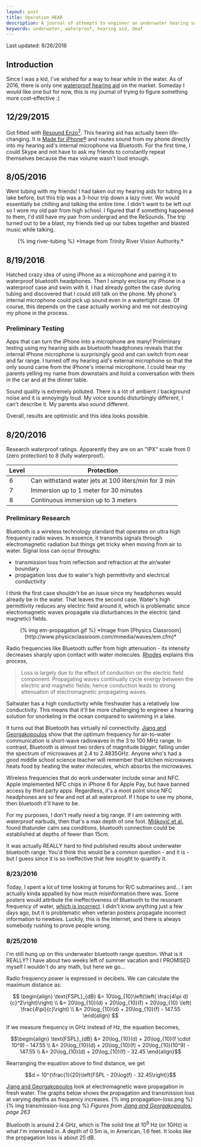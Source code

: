 ```yaml
---
layout: post
title: Operation HEAR
description: A journal of attempts to engineer an underwater hearing solution.
keywords: underwater, waterproof, hearing aid, deaf
---
```


Last updated: 8/26/2016

## Introduction
Since I was a kid, I've wished for a way to hear while in the water. As of 2016, there is only one [waterproof hearing aid](http://www.siemens.com/press/en/pressrelease/?press=/en/pressrelease/2012/healthcare/h20121036.htm) on the market. Someday I would like one but for now, this is my journal of trying to figure something more cost-effective :) 

## 12/29/2015
Got fitted with [Resound Enzo<sup>2</sup>](http://www.resound.com/en-US/hearing-aids/enzo2). This hearing aid has actually been life-changing. It is [Made for iPhone®](https://developer.apple.com/programs/mfi/) and routes sound from my phone directly into my hearing aid's internal microphone via Bluetooth. For the first time, I could Skype and not have to ask my friends to constantly repeat themselves because the max volume wasn't loud enough.

## 8/05/2016
Went tubing with my friends! I had taken out my hearing aids for tubing in a lake before, but this trip was a 3-hour trip down a lazy river. We would essentially be chilling and talking the entire time. I didn't want to be left out so I wore my old pair from high school. I figured that if something happened to them, I'd still have my pair from undergrad and the ReSounds. The trip turned out to be a blast, my friends tied up our tubes together and blasted music while talking. 

<center>
{% img river-tubing %} 
*Image from Trinity River Vision Authority.*

</center>

## 8/19/2016
Hatched crazy idea of using iPhone as a microphone and pairing it to waterproof bluetooth headphones. Then I simply enclose my iPhone in a waterproof case and swim with it. I had already gotten the case during tubing and discovered that I could still talk on the phone. My phone's internal microphone could pick up sound even in a watertight case. Of course, this depends on the case actually working and me not destroying my phone in the process.  

### Preliminary Testing

Apps that can turn the iPhone into a microphone are many! Preliminary testing using my hearing aids as bluetooth headphones reveals that the internal iPhone microphone is surprisingly good and can switch from near and far range. I turned off my hearing aid's external microphone so that the only sound came from the iPhone's internal microphone. I could hear my parents yelling my name from downstairs and hold a conversation with them in the car and at the dinner table. 

Sound quality is extremely polluted. There is a lot of ambient / background noise and it is annoyingly loud. My voice sounds disturbingly different, I can't describe it. My parents also sound different.

Overall, results are optimistic and this idea looks possible.

## 8/20/2016
Research waterproof ratings. Apparently they are on an "IPX" scale from 0 (zero protection) to 8 (fully waterproof).

| Level | Protection                                           |
|-------|------------------------------------------------------|
| 6     | Can withstand water jets at 100 liters/min for 3 min |
| 7     | Immersion up to 1 meter for 30 minutes               |
| 8     | Continuous immersion up to 3 meters                  |

### Preliminary Research

Bluetooth is a wireless technology standard that operates on ultra high frequency radio waves. In essence, it transmits signals through electromagnetic radiation but things get tricky when moving from air to water. Signal loss can occur throughs:

* transmission loss from reflection and refraction at the air/water boundary
* propagation loss due to water's high permittivity and electrical conductivity 

I think the first case shouldn't be an issue since my headphones would already be in the water. That leaves the second case. Water's high permittivity reduces any electric field around it, which is problematic since electromagnetic waves propagate via disturbances in the electric (and magnetic) fields. 

<center>
{% img em-propagation.gif %}
*Image from [Physics Classroom](http://www.physicsclassroom.com/mmedia/waves/em.cfm)* 
</center>

Radio frequencies like Bluetooth suffer from high attenuation - its intensity decreases sharply upon contact with water molecules. [Rhodes](http://www.hydro-international.com/content/article/underwater-electromagnetic-propagation) explains this process,

> Loss is largely due to the effect of conduction on the electric field component. Propagating waves continually cycle energy between the electric and magnetic fields; hence conduction leads to strong attenuation of electromagnetic propagating waves.

Saltwater has a high conductivity while freshwater has a relatively low conductivity. This means that it'll be more challenging to engineer a hearing solution for snorkeling in the ocean compared to swimming in a lake. 

It turns out that Bluetooth has virtually nil connectivity. [Jiang and Georgakopoulos](http://file.scirp.org/pdf/JEMAA20110700001_18390291.pdf) show that the optimum frequency for air-to-water communication is short-wave radiowaves in the 3 to 100 MHz range. In contrast, Bluetooth is almost two orders of magnitude bigger, falling under the spectrum of microwaves at 2.4 to 2.4835GHz. Anyone who's had a good middle school science teacher will remember that kitchen microwaves heats food by heating the water molecules, which absorbs the microwaves.

Wireless frequencies that do work underwater include sonar and NFC. Apple implemented NFC chips in iPhone 6 for Apple Pay, but have banned access by third party apps. Regardless, it's a moot point since NFC headphones are so few and not at all waterproof. If I hope to use my phone, then bluetooth it'll have to be.  

For my purposes, I don't really *need* a big range. If I am swimming with waterproof earbuds, then that's a max depth of one foot. [Mišković et al.](http://bib.irb.hr/datoteka/686678.Miskovic_et_al_final_paper.pdf) found thatunder calm sea conditions, bluetooth connection could be established at depths of fewer than 15cm.


It was actually REALLY hard to find published results about underwater bluetooth range. You'd think this would be a common question - and it is - but I guess since it is so ineffective that few sought to quantify it.  

### 8/23/2016

Today, I spent a lot of time looking at forums for R/C submarines and... I am actually kinda appalled by how much misinformation there was. Some posters would attribute the ineffectiveness of Bluetooth to the resonant frequency of water, [which is incorrect](http://www.schoolphysics.co.uk/age16-19/Wave%2520properties/Wave%20properties/text/Microwave_ovens/index.html). I didn't know anything just a few days ago, but it is problematic when veteran posters propagate incorrect information to newbies. Luckily, this is the Internet, and there is always somebody rushing to prove people wrong.


### 8/25/2016

I'm still hung up on this underwater bluetooth range question. What is it REALLY? I have about two weeks left of summer vacation and I PROMISED myself I wouldn't do any math, but here we go...

Radio frequency power is expressed in decibels. We can calculate the maximum distance as:

$$ \begin{align} 
\text{FSPL}_{dB} &= 10\log_{10}\left(\left( \frac{4\pi d}{c}^2\right)\right) \\
&= 20\log_{10}(d) + 20\log_{10}(f) + 20\log_{10} \left( \frac{4\pi}{c}\right) \\
&= 20\log_{10}(d) + 20\log_{10}(f) - 147.55
\end{align} $$

If we measure frequency in GHz instead of Hz, the equation becomes,

$$\begin{align}
\text{FSPL}_{dB} &= 20\log_{10}(d) + 20\log_{10}(f \cdot 10^9) - 147.55 \\ 
&= 20\log_{10}(d) + 20\log_{10}(f) + 20\log_{10}(10^9) - 147.55 \\
&= 20\log_{10}(d) + 20\log_{10}(f) - 32.45
\end{align}$$

Rearranging the equation above to find distance, we get

$$d = 10^{\frac{1}{20}\left(FSPL - 20\log(f) - 32.45\right)}$$


[Jiang and Georgakopoulos](http://file.scirp.org/pdf/JEMAA20110700001_18390291.pdf) look at electromagnetic wave propagation in fresh water. The graphs below shows the propagation and transmission loss at varying depths as frequency increases. 
{% img propagation-loss.png %} {% img transmission-loss.png %}
*Figures from [Jiang and Georgakopoulos](http://file.scirp.org/pdf/JEMAA20110700001_18390291.pdf), page 263*

Bluetooth is around 2.4 GHz, which is 
The solid line at 10<sup>9</sup> Hz (or 1GHz) is what I'm interested in. A depth of 0.5m is, in American, 1.6 feet. It looks like the propagation loss is about 25 dB. 




